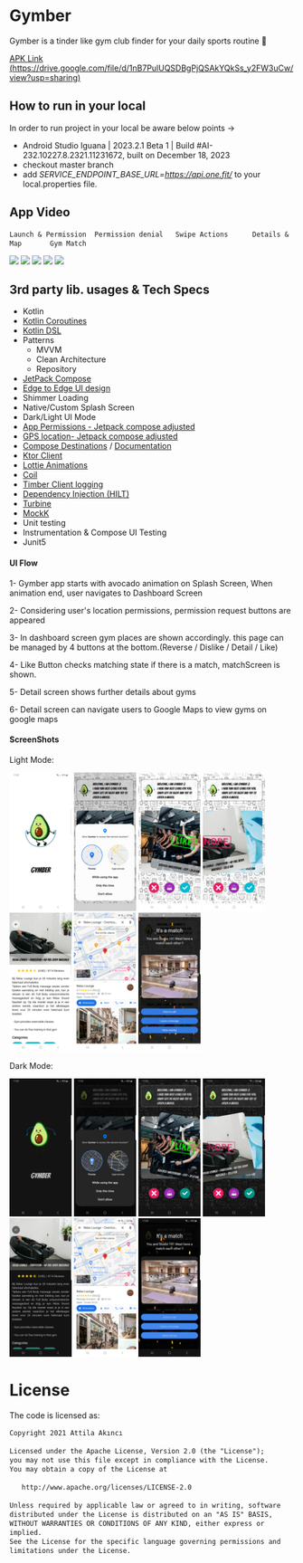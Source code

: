 # Gymber
Gymber is a tinder like gym club finder for your daily sports routine 🙌

[APK Link (https://drive.google.com/file/d/1nB7PulUQSDBgPjQSAkYQkSs_y2FW3uCw/view?usp=sharing)](https://drive.google.com/file/d/1nB7PulUQSDBgPjQSAkYQkSs_y2FW3uCw/view?usp=sharing)


## How to run in your local
In order to run project in your local be aware below points ->
* Android Studio Iguana | 2023.2.1 Beta 1 | Build #AI-232.10227.8.2321.11231672, built on December 18, 2023
* checkout master branch
* add *SERVICE_ENDPOINT_BASE_URL=https://api.one.fit/* to your local.properties file.


## App Video
    
    Launch & Permission  Permission denial   Swipe Actions      Details & Map       Gym Match            

<img src="https://github.com/AttilaAKINCI/Gymber/assets/21987335/353f5110-d78c-49a5-9f60-98d0ec4c910f" width="160"/> <img 
src="https://github.com/AttilaAKINCI/Gymber/assets/21987335/6b2254a6-9bde-414a-93a1-eb9d391ca500" width="160"/>  <img 
src="https://github.com/AttilaAKINCI/Gymber/assets/21987335/c96fb0e7-22bc-44fe-962a-3df42ddb230c" width="160"/> <img
src="https://github.com/AttilaAKINCI/Gymber/assets/21987335/bfcdd190-588b-4076-80cd-e21992dc35a6" width="160"/>  <img
src="https://github.com/AttilaAKINCI/Gymber/assets/21987335/bafb34d7-5076-4637-8c04-b2e93fff4130" width="160"/> 


## 3rd party lib. usages & Tech Specs
* Kotlin
* [Kotlin Coroutines](https://kotlinlang.org/docs/coroutines-overview.html)
* [Kotlin DSL](https://developer.android.com/build/migrate-to-kotlin-dsl)
* Patterns
    - MVVM
    - Clean Architecture
    - Repository
* [JetPack Compose](https://developer.android.com/jetpack/compose?gclid=Cj0KCQiAjMKqBhCgARIsAPDgWlyVg8bZaasX_bdQfYrAXsuDQ6vD-2SmFcTv34Fb-jLQxgGqPD7UxKgaAso5EALw_wcB&gclsrc=aw.ds)
* [Edge to Edge UI design](https://developer.android.com/jetpack/compose/layouts/insets)
* Shimmer Loading
* Native/Custom Splash Screen
* Dark/Light UI Mode
* [App Permissions - Jetpack compose adjusted](https://developer.android.com/guide/topics/permissions/overview)
* [GPS location- Jetpack compose adjusted](https://developer.android.com/develop/sensors-and-location/location/retrieve-current)
* [Compose Destinations](https://github.com/raamcosta/compose-destinations) / [Documentation](https://composedestinations.rafaelcosta.xyz/)
* [Ktor Client](https://ktor.io/docs/client-supported-platforms.html)
* [Lottie Animations](https://github.com/airbnb/lottie-android)
* [Coil](https://github.com/coil-kt/coil)
* [Timber Client logging](https://github.com/JakeWharton/timber)
* [Dependency Injection (HILT)](https://developer.android.com/training/dependency-injection/hilt-android)
* [Turbine](https://github.com/cashapp/turbine)
* [MockK](https://mockk.io/)
* Unit testing
* Instrumentation & Compose UI Testing
* Junit5


#### UI Flow
1- Gymber app starts with avocado animation on Splash Screen, When animation end, user navigates to Dashboard Screen

2- Considering user's location permissions, permission request buttons are appeared

3- In dashboard screen gym places are shown accordingly. this page can be managed by 4 buttons at the bottom.(Reverse / Dislike / Detail / Like)

4- Like Button checks matching state if there is a match, matchScreen is shown.

5- Detail screen shows further details about gyms

6- Detail screen can navigate users to Google Maps to view gyms on google maps 


#### ScreenShots
Light Mode:

<img src="https://github.com/AttilaAKINCI/Gymber/blob/master/images/1-light.png" width="110">   <img
src="https://github.com/AttilaAKINCI/Gymber/blob/master/images/2-light.png" width="110">   <img
src="https://github.com/AttilaAKINCI/Gymber/blob/master/images/3-light.png" width="110">   <img
src="https://github.com/AttilaAKINCI/Gymber/blob/master/images/4-light.png" width="110">   <img
src="https://github.com/AttilaAKINCI/Gymber/blob/master/images/5-light.png" width="110">   <img
src="https://github.com/AttilaAKINCI/Gymber/blob/master/images/6-light.png" width="110">   <img
src="https://github.com/AttilaAKINCI/Gymber/blob/master/images/7-light.png" width="110">

Dark Mode:

<img src="https://github.com/AttilaAKINCI/Gymber/blob/master/images/1-dark.png" width="110">   <img
src="https://github.com/AttilaAKINCI/Gymber/blob/master/images/2-dark.png" width="110">   <img
src="https://github.com/AttilaAKINCI/Gymber/blob/master/images/3-dark.png" width="110">   <img
src="https://github.com/AttilaAKINCI/Gymber/blob/master/images/4-dark.png" width="110">   <img
src="https://github.com/AttilaAKINCI/Gymber/blob/master/images/5-dark.png" width="110">   <img
src="https://github.com/AttilaAKINCI/Gymber/blob/master/images/6-dark.png" width="110">   <img
src="https://github.com/AttilaAKINCI/Gymber/blob/master/images/7-dark.png" width="110">


# License

The code is licensed as:

```
Copyright 2021 Attila Akıncı

Licensed under the Apache License, Version 2.0 (the "License");
you may not use this file except in compliance with the License.
You may obtain a copy of the License at

   http://www.apache.org/licenses/LICENSE-2.0

Unless required by applicable law or agreed to in writing, software
distributed under the License is distributed on an "AS IS" BASIS,
WITHOUT WARRANTIES OR CONDITIONS OF ANY KIND, either express or implied.
See the License for the specific language governing permissions and
limitations under the License.
```


